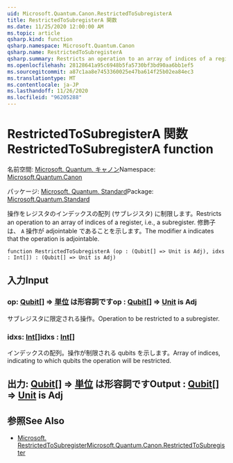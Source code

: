 ```yaml
---
uid: Microsoft.Quantum.Canon.RestrictedToSubregisterA
title: RestrictedToSubregisterA 関数
ms.date: 11/25/2020 12:00:00 AM
ms.topic: article
qsharp.kind: function
qsharp.namespace: Microsoft.Quantum.Canon
qsharp.name: RestrictedToSubregisterA
qsharp.summary: Restricts an operation to an array of indices of a register, i.e., a subregister. The modifier `A` indicates that the operation is adjointable.
ms.openlocfilehash: 28128641a95c6948b5fa5730bf3bd90aa6bb1ef5
ms.sourcegitcommit: a87c1aa8e7453360025e47ba614f25b02ea84ec3
ms.translationtype: MT
ms.contentlocale: ja-JP
ms.lasthandoff: 11/26/2020
ms.locfileid: "96205288"
---
```

# <a name="restrictedtosubregistera-function"></a><span data-ttu-id="bf4bf-102">RestrictedToSubregisterA 関数</span><span class="sxs-lookup"><span data-stu-id="bf4bf-102">RestrictedToSubregisterA function</span></span>

<span data-ttu-id="bf4bf-103">名前空間: [Microsoft. Quantum. キャノン](xref:Microsoft.Quantum.Canon)</span><span class="sxs-lookup"><span data-stu-id="bf4bf-103">Namespace: [Microsoft.Quantum.Canon](xref:Microsoft.Quantum.Canon)</span></span>

<span data-ttu-id="bf4bf-104">パッケージ: [Microsoft. Quantum. Standard](https://nuget.org/packages/Microsoft.Quantum.Standard)</span><span class="sxs-lookup"><span data-stu-id="bf4bf-104">Package: [Microsoft.Quantum.Standard](https://nuget.org/packages/Microsoft.Quantum.Standard)</span></span>


<span data-ttu-id="bf4bf-105">操作をレジスタのインデックスの配列 (サブレジスタ) に制限します。</span><span class="sxs-lookup"><span data-stu-id="bf4bf-105">Restricts an operation to an array of indices of a register, i.e., a subregister.</span></span>
<span data-ttu-id="bf4bf-106">修飾子は、 `A` 操作が adjointable であることを示します。</span><span class="sxs-lookup"><span data-stu-id="bf4bf-106">The modifier `A` indicates that the operation is adjointable.</span></span>

```qsharp
function RestrictedToSubregisterA (op : (Qubit[] => Unit is Adj), idxs : Int[]) : (Qubit[] => Unit is Adj)
```


## <a name="input"></a><span data-ttu-id="bf4bf-107">入力</span><span class="sxs-lookup"><span data-stu-id="bf4bf-107">Input</span></span>

### <a name="op--qubit--unit--is-adj"></a><span data-ttu-id="bf4bf-108">op: [Qubit](xref:microsoft.quantum.lang-ref.qubit)[] => [単位](xref:microsoft.quantum.lang-ref.unit)  は形容詞です</span><span class="sxs-lookup"><span data-stu-id="bf4bf-108">op : [Qubit](xref:microsoft.quantum.lang-ref.qubit)[] => [Unit](xref:microsoft.quantum.lang-ref.unit)  is Adj</span></span>

<span data-ttu-id="bf4bf-109">サブレジスタに限定される操作。</span><span class="sxs-lookup"><span data-stu-id="bf4bf-109">Operation to be restricted to a subregister.</span></span>


### <a name="idxs--int"></a><span data-ttu-id="bf4bf-110">idxs: [Int](xref:microsoft.quantum.lang-ref.int)[]</span><span class="sxs-lookup"><span data-stu-id="bf4bf-110">idxs : [Int](xref:microsoft.quantum.lang-ref.int)[]</span></span>

<span data-ttu-id="bf4bf-111">インデックスの配列。操作が制限される qubits を示します。</span><span class="sxs-lookup"><span data-stu-id="bf4bf-111">Array of indices, indicating to which qubits the operation will be restricted.</span></span>



## <a name="output--qubit--unit--is-adj"></a><span data-ttu-id="bf4bf-112">出力: [Qubit](xref:microsoft.quantum.lang-ref.qubit)[] => [単位](xref:microsoft.quantum.lang-ref.unit)  は形容詞です</span><span class="sxs-lookup"><span data-stu-id="bf4bf-112">Output : [Qubit](xref:microsoft.quantum.lang-ref.qubit)[] => [Unit](xref:microsoft.quantum.lang-ref.unit)  is Adj</span></span>



## <a name="see-also"></a><span data-ttu-id="bf4bf-113">参照</span><span class="sxs-lookup"><span data-stu-id="bf4bf-113">See Also</span></span>

- [<span data-ttu-id="bf4bf-114">Microsoft. RestrictedToSubregister</span><span class="sxs-lookup"><span data-stu-id="bf4bf-114">Microsoft.Quantum.Canon.RestrictedToSubregister</span></span>](xref:Microsoft.Quantum.Canon.RestrictedToSubregister)